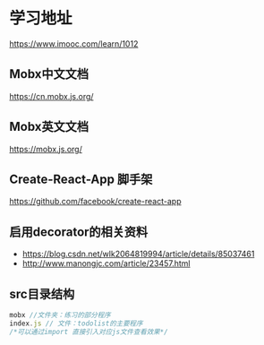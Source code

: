 学习地址
===
https://www.imooc.com/learn/1012

Mobx中文文档
---
https://cn.mobx.js.org/

Mobx英文文档
---
https://mobx.js.org/

Create-React-App 脚手架
---
https://github.com/facebook/create-react-app

启用decorator的相关资料
---
- https://blog.csdn.net/wlk2064819994/article/details/85037461
- http://www.manongjc.com/article/23457.html

src目录结构
---
```js
mobx //文件夹：练习的部分程序
index.js // 文件：todolist的主要程序
/*可以通过import 直接引入对应js文件查看效果*/
```
